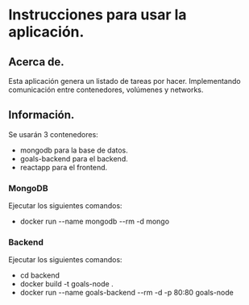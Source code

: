 # Instrucciones para usar la aplicación.


## Acerca de.

Esta aplicación genera un listado de tareas por hacer. Implementando comunicación entre contenedores, volúmenes y networks.
## Información.

Se usarán 3 contenedores:

* mongodb para la base de datos.
* goals-backend para el backend.
* reactapp para el frontend.

### MongoDB

Ejecutar los siguientes comandos:

* docker run --name mongodb --rm -d mongo


### Backend

Ejecutar los siguientes comandos:

* cd backend
* docker build -t goals-node .
* docker run --name goals-backend --rm -d -p 80:80 goals-node